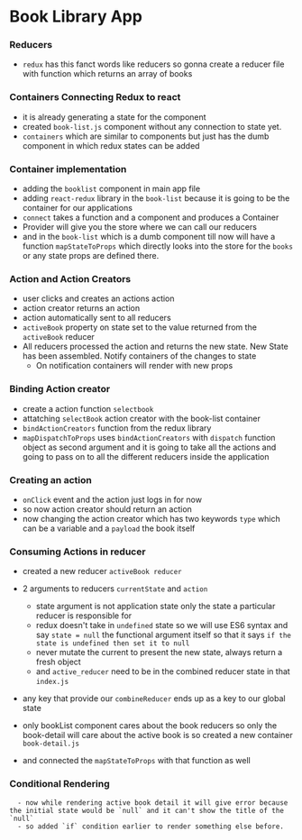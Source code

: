 # Book Library App
### Reducers
   - `redux` has this fanct words like reducers so gonna create a reducer file with function which returns an array of books

### Containers Connecting Redux to react
   - it is already generating a state for the component
   - created `book-list.js` component without any connection to state yet.
   - `containers` which are similar to components but just has the dumb component in which redux states can be added
   
### Container implementation
   - adding the `booklist` component in main app file 
   - adding `react-redux` library in the `book-list` because it is going to be the container for our applications
   - `connect` takes a function and a component and produces a Container
   - Provider will give you the store where we can call our reducers
   - and in the `book-list` which is a dumb component till now will have a function `mapStateToProps` which directly looks into the store for the `books` or any state props are defined there.

### Action and Action Creators
   - user clicks and creates an actions action
   - action creator returns an action
   - action automatically sent to all reducers
   - `activeBook` property on state set to the value returned from the `activeBook` reducer
   - All reducers processed the action and returns the new state.
      New State has been assembled.
      Notify containers of the changes to state
      - On notification containers will render with new props


### Binding Action creator
   - create a action function `selectbook` 
   - attatching `selectBook` action creator with the book-list container
   - `bindActionCreators` function from the redux library 
   - `mapDispatchToProps` uses `bindActionCreators` with `dispatch` function object as second argument and it is going to take all the actions and going to pass on to all the different reducers inside the application

### Creating an action
   - `onClick` event and the action just logs in for now
   - so now action creator should return an action
   - now changing the action creator which has two keywords `type` which can be a variable and a `payload` the book itself

### Consuming Actions in reducer
   - created a new reducer `activeBook reducer` 
   - 2 arguments to reducers `currentState` and `action`
      - state argument is not application state only the state a particular reducer is responsible for
      - redux doesn't take in `undefined` state so we will use ES6 syntax and say `state = null` the functional argument itself so that it says `if the state is undefined then set it to null`
      - never mutate the current to present the new state, always return a fresh object
      - and `active_reducer` need to be in the combined reducer state in that `index.js` 
   - any key that provide our `combineReducer` ends up as a key to our global state

   - only bookList component cares about the book reducers so only the book-detail will care about the active book is so created a new container `book-detail.js`
   - and connected the `mapStateToProps` with that function as well

### Conditional Rendering
      - now while rendering active book detail it will give error because the initial state would be `null` and it can't show the title of the `null`
      - so added `if` condition earlier to render something else before.